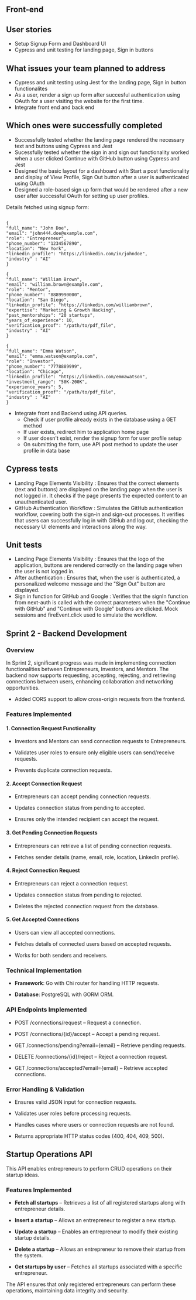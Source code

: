 ## Front-end

## User stories
- Setup Signup Form and Dashboard UI
- Cypress and unit testing for landing page, Sign in buttons

## What issues your team planned to address
- Cypress and unit testing using Jest for the landing page, Sign in button functionalites
- As a user, render a sign up form after succesful authentication using OAuth for a user visiting the website for the first time.
- Integrate front end and back end

## Which ones were successfully completed
- Successfully tested whether the landing page rendered the necessary text and buttons using Cypress and Jest
- Sucessfully tested whether the sign in and sign out functionality worked when a user clicked Continue with GitHub button using Cypress and Jest
- Designed the basic layout for a dashboard with Start a post functionality and display of View Profile, Sign Out button after a user is authenticated using OAuth
- Designed a role-based sign up form that would be rendered after a new user after successful OAuth for setting up user profiles.


Details fetched using signup form:
```

{
"full_name": "John Doe",
"email": "john444.doe@example.com",
"role": "Entrepreneur",
"phone_number": "1234567890",
"location": "New York",
"linkedin_profile": "https://linkedin.com/in/johndoe",
"industry" : "AI"
}

{
"full_name": "William Brown",
"email": "william.brown@example.com",
"role": "Mentor",
"phone_number": "8889990000",
"location": "San Diego",
"linkedin_profile": "https://linkedin.com/williambrown",
"expertise": "Marketing & Growth Hacking",
"past_mentorships": "20 startups",
"years_of_experience": 10,
"verification_proof": "/path/to/pdf_file",
"industry" : "AI"
}

{
"full_name": "Emma Watson",
"email": "emma.watson@example.com",
"role": "Investor",
"phone_number": "7778889999",
"location": "Chicago",
"linkedin_profile": "https://linkedin.com/emmawatson",
"investment_range": "50K-200K",
"experience_years": 5,
"verification_proof": "/path/to/pdf_file",
"industry" : "AI"
}
```

- Integrate front and Backend using API queries.
    - Check if user profile already exists in the database using a GET method
    - If user exists, redirect him to application home page
    - If user doesn't exist, render the signup form for user profile setup
    - On submitting the form, use API post method to update the user profile in data base

## Cypress tests
- Landing Page Elements Visibility : Ensures that the correct elements (text and buttons) are displayed on the landing page when the user is not logged in. It checks if the page presents the expected content to an unauthenticated user.
- GitHub Authentication Workflow : Simulates the GitHub authentication workflow, covering both the sign-in and sign-out processes. It verifies that users can successfully log in with GitHub and log out, checking the necessary UI elements and interactions along the way.

## Unit tests
- Landing Page Elements Visibility : Ensures that the logo of the application, buttons are rendered correctly on the landing page when the user is not logged in. 
- After authentication : Ensures that, when the user is authenticated, a personalized welcome message and the "Sign Out" button are displayed.
- Sign in function for GitHub and Google : Verifies that the signIn function from next-auth is called with the correct parameters when the "Continue with GitHub" and "Continue with Google" buttons are clicked. Mock sessions and fireEvent.click used to simulate the workflow.

Sprint 2 - Backend Development
------------------------------

### Overview

In Sprint 2, significant progress was made in implementing connection functionalities between Entrepreneurs, Investors, and Mentors. The backend now supports requesting, accepting, rejecting, and retrieving connections between users, enhancing collaboration and networking opportunities.

- Added CORS support to allow cross-origin requests from the frontend.

### Features Implemented

#### **1\. Connection Request Functionality**

*   Investors and Mentors can send connection requests to Entrepreneurs.
    
*   Validates user roles to ensure only eligible users can send/receive requests.
    
*   Prevents duplicate connection requests.
    

#### **2\. Accept Connection Request**

*   Entrepreneurs can accept pending connection requests.
    
*   Updates connection status from pending to accepted.
    
*   Ensures only the intended recipient can accept the request.
    

#### **3\. Get Pending Connection Requests**

*   Entrepreneurs can retrieve a list of pending connection requests.
    
*   Fetches sender details (name, email, role, location, LinkedIn profile).
    

#### **4\. Reject Connection Request**

*   Entrepreneurs can reject a connection request.
    
*   Updates connection status from pending to rejected.
    
*   Deletes the rejected connection request from the database.
    

#### **5\. Get Accepted Connections**

*   Users can view all accepted connections.
    
*   Fetches details of connected users based on accepted requests.
    
*   Works for both senders and receivers.
    

### **Technical Implementation**

*   **Framework**: Go with Chi router for handling HTTP requests.
    
*   **Database**: PostgreSQL with GORM ORM.
    

### **API Endpoints Implemented**

*   POST /connections/request – Request a connection.
    
*   POST /connections/{id}/accept – Accept a pending request.
    
*   GET /connections/pending?email={email} – Retrieve pending requests.
    
*   DELETE /connections/{id}/reject – Reject a connection request.
    
*   GET /connections/accepted?email={email} – Retrieve accepted connections.
    

### **Error Handling & Validation**

*   Ensures valid JSON input for connection requests.
    
*   Validates user roles before processing requests.
    
*   Handles cases where users or connection requests are not found.
    
*   Returns appropriate HTTP status codes (400, 404, 409, 500).
    


**Startup Operations API**
--------------------------

This API enables entrepreneurs to perform CRUD operations on their startup ideas.

### **Features Implemented**

*   **Fetch all startups** – Retrieves a list of all registered startups along with entrepreneur details.
    
*   **Insert a startup** – Allows an entrepreneur to register a new startup.
    
*   **Update a startup** – Enables an entrepreneur to modify their existing startup details.
    
*   **Delete a startup** – Allows an entrepreneur to remove their startup from the system.
    
*   **Get startups by user** – Fetches all startups associated with a specific entrepreneur.
    

The API ensures that only registered entrepreneurs can perform these operations, maintaining data integrity and security.



